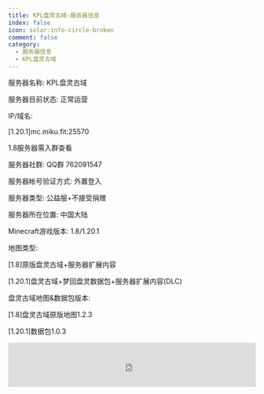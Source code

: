 ```yaml
---
title: KPL盘灵古域-服务器信息
index: false
icon: solar:info-circle-broken
comment: false
category:
  - 服务器信息
  - KPL盘灵古域
---
```


 服务器名称: KPL盘灵古域

服务器目前状态: 正常运营

IP/域名: 

[1.20.1]mc.miku.fit:25570

1.8服务器需入群查看



服务器社群: QQ群 762091547

服务器帐号验证方式: 外置登入

服务器类型: 公益服+不接受捐赠

服务器所在位置: 中国大陆



Minecraft游戏版本: 1.8/1.20.1

地图类型: 

[1.8]原版盘灵古域+服务器扩展内容

[1.20.1]盘灵古域+梦回盘灵数据包+服务器扩展内容(DLC) 

盘灵古域地图&数据包版本: 

[1.8]盘灵古域原版地图1.2.3

[1.20.1]数据包1.0.3

<iframe style="width:728px;height:90px;max-width:100%;border:none;display:block;margin:auto" src="https://namemc.com/server/mc.miku.fit:25570/embed" width="728" height="90"></iframe>